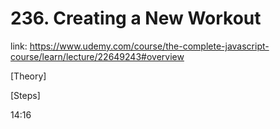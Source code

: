# 236. Creating a New Workout

link: https://www.udemy.com/course/the-complete-javascript-course/learn/lecture/22649243#overview



[Theory]




[Steps]



14:16